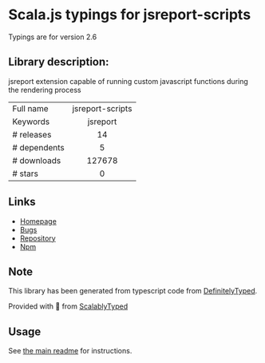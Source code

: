 
# Scala.js typings for jsreport-scripts

Typings are for version 2.6

## Library description:
jsreport extension capable of running custom javascript functions during the rendering process

|                    |                 |
| ------------------ | :-------------: |
| Full name          | jsreport-scripts |
| Keywords           | jsreport |
| # releases         | 14 |
| # dependents       | 5 |
| # downloads        | 127678 |
| # stars            | 0 |

## Links
- [Homepage](https://github.com/jsreport/jsreport-scripts)
- [Bugs](https://github.com/jsreport/jsreport-scripts/issues)
- [Repository](https://github.com/jsreport/jsreport-scripts)
- [Npm](https://www.npmjs.com/package/jsreport-scripts)
    


## Note
This library has been generated from typescript code from [DefinitelyTyped](https://definitelytyped.org).

Provided with :purple_heart: from [ScalablyTyped](https://github.com/oyvindberg/ScalablyTyped)

## Usage
See [the main readme](../../readme.md) for instructions.


